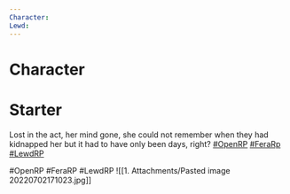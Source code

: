```yaml
---
Character: 
Lewd: 
---
```

# Character


# Starter
Lost in the act, her mind gone, she could not remember when they had kidnapped her but it had to have only been days, right? [#OpenRP](https://twitter.com/hashtag/OpenRP?src=hashtag_click) [#FeraRp](https://twitter.com/hashtag/FeraRp?src=hashtag_click) [#LewdRP](https://twitter.com/hashtag/LewdRP?src=hashtag_click)

  

#OpenRP #FeraRP #LewdRP 
![[1. Attachments/Pasted image 20220702171023.jpg]]